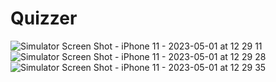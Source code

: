 # Quizzer

![Simulator Screen Shot - iPhone 11 - 2023-05-01 at 12 29 11](https://user-images.githubusercontent.com/61031852/235436321-f7e51aaa-24cd-4f3e-a2ae-defafb04d4a6.png)
![Simulator Screen Shot - iPhone 11 - 2023-05-01 at 12 29 28](https://user-images.githubusercontent.com/61031852/235436324-0779dcab-77af-438f-a07f-fb3e97dd0c26.png)
![Simulator Screen Shot - iPhone 11 - 2023-05-01 at 12 29 35](https://user-images.githubusercontent.com/61031852/235436325-0abd5e92-2b9a-4280-a6a8-343ae446cb08.png)
